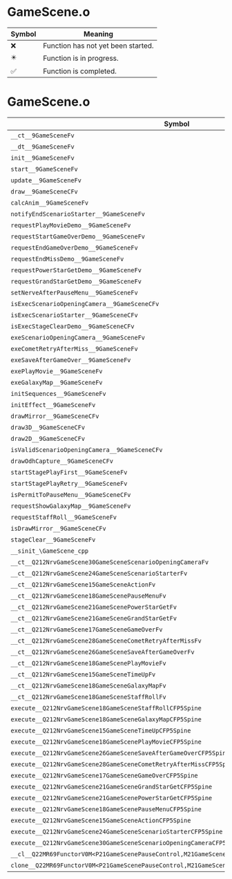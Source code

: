 # GameScene.o
| Symbol | Meaning 
| ------------- | ------------- 
| :x: | Function has not yet been started. 
| :eight_pointed_black_star: | Function is in progress. 
| :white_check_mark: | Function is completed. 


# GameScene.o
| Symbol | Decompiled? |
| ------------- | ------------- |
| `__ct__9GameSceneFv` | :x: |
| `__dt__9GameSceneFv` | :x: |
| `init__9GameSceneFv` | :x: |
| `start__9GameSceneFv` | :x: |
| `update__9GameSceneFv` | :x: |
| `draw__9GameSceneCFv` | :x: |
| `calcAnim__9GameSceneFv` | :x: |
| `notifyEndScenarioStarter__9GameSceneFv` | :x: |
| `requestPlayMovieDemo__9GameSceneFv` | :x: |
| `requestStartGameOverDemo__9GameSceneFv` | :x: |
| `requestEndGameOverDemo__9GameSceneFv` | :x: |
| `requestEndMissDemo__9GameSceneFv` | :x: |
| `requestPowerStarGetDemo__9GameSceneFv` | :x: |
| `requestGrandStarGetDemo__9GameSceneFv` | :x: |
| `setNerveAfterPauseMenu__9GameSceneFv` | :x: |
| `isExecScenarioOpeningCamera__9GameSceneCFv` | :x: |
| `isExecScenarioStarter__9GameSceneCFv` | :x: |
| `isExecStageClearDemo__9GameSceneCFv` | :x: |
| `exeScenarioOpeningCamera__9GameSceneFv` | :x: |
| `exeCometRetryAfterMiss__9GameSceneFv` | :x: |
| `exeSaveAfterGameOver__9GameSceneFv` | :x: |
| `exePlayMovie__9GameSceneFv` | :x: |
| `exeGalaxyMap__9GameSceneFv` | :x: |
| `initSequences__9GameSceneFv` | :x: |
| `initEffect__9GameSceneFv` | :x: |
| `drawMirror__9GameSceneCFv` | :x: |
| `draw3D__9GameSceneCFv` | :x: |
| `draw2D__9GameSceneCFv` | :x: |
| `isValidScenarioOpeningCamera__9GameSceneCFv` | :x: |
| `drawOdhCapture__9GameSceneCFv` | :x: |
| `startStagePlayFirst__9GameSceneFv` | :x: |
| `startStagePlayRetry__9GameSceneFv` | :x: |
| `isPermitToPauseMenu__9GameSceneCFv` | :x: |
| `requestShowGalaxyMap__9GameSceneFv` | :x: |
| `requestStaffRoll__9GameSceneFv` | :x: |
| `isDrawMirror__9GameSceneCFv` | :x: |
| `stageClear__9GameSceneFv` | :x: |
| `__sinit_\GameScene_cpp` | :x: |
| `__ct__Q212NrvGameScene30GameSceneScenarioOpeningCameraFv` | :x: |
| `__ct__Q212NrvGameScene24GameSceneScenarioStarterFv` | :x: |
| `__ct__Q212NrvGameScene15GameSceneActionFv` | :x: |
| `__ct__Q212NrvGameScene18GameScenePauseMenuFv` | :x: |
| `__ct__Q212NrvGameScene21GameScenePowerStarGetFv` | :x: |
| `__ct__Q212NrvGameScene21GameSceneGrandStarGetFv` | :x: |
| `__ct__Q212NrvGameScene17GameSceneGameOverFv` | :x: |
| `__ct__Q212NrvGameScene28GameSceneCometRetryAfterMissFv` | :x: |
| `__ct__Q212NrvGameScene26GameSceneSaveAfterGameOverFv` | :x: |
| `__ct__Q212NrvGameScene18GameScenePlayMovieFv` | :x: |
| `__ct__Q212NrvGameScene15GameSceneTimeUpFv` | :x: |
| `__ct__Q212NrvGameScene18GameSceneGalaxyMapFv` | :x: |
| `__ct__Q212NrvGameScene18GameSceneStaffRollFv` | :x: |
| `execute__Q212NrvGameScene18GameSceneStaffRollCFP5Spine` | :x: |
| `execute__Q212NrvGameScene18GameSceneGalaxyMapCFP5Spine` | :x: |
| `execute__Q212NrvGameScene15GameSceneTimeUpCFP5Spine` | :x: |
| `execute__Q212NrvGameScene18GameScenePlayMovieCFP5Spine` | :x: |
| `execute__Q212NrvGameScene26GameSceneSaveAfterGameOverCFP5Spine` | :x: |
| `execute__Q212NrvGameScene28GameSceneCometRetryAfterMissCFP5Spine` | :x: |
| `execute__Q212NrvGameScene17GameSceneGameOverCFP5Spine` | :x: |
| `execute__Q212NrvGameScene21GameSceneGrandStarGetCFP5Spine` | :x: |
| `execute__Q212NrvGameScene21GameScenePowerStarGetCFP5Spine` | :x: |
| `execute__Q212NrvGameScene18GameScenePauseMenuCFP5Spine` | :x: |
| `execute__Q212NrvGameScene15GameSceneActionCFP5Spine` | :x: |
| `execute__Q212NrvGameScene24GameSceneScenarioStarterCFP5Spine` | :x: |
| `execute__Q212NrvGameScene30GameSceneScenarioOpeningCameraCFP5Spine` | :x: |
| `__cl__Q22MR69FunctorV0M<P21GameScenePauseControl,M21GameScenePauseControlFPCvPv_v>CFv` | :x: |
| `clone__Q22MR69FunctorV0M<P21GameScenePauseControl,M21GameScenePauseControlFPCvPv_v>CFP7JKRHeap` | :x: |
